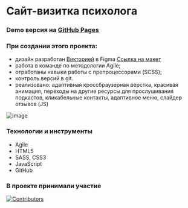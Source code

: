 # Сайт-визитка психолога
### Demo версия на [GitHub Pages](https://pinkpink-flamingo.github.io/Business-card-site.github.io/)

### При создании этого проекта:
- дизайн разработан  [Викторией](https://github.com/ViktoriyaLu) в Figma [Ссылка на макет](https://www.figma.com/file/cykrMKVQbsJ7Jl9fxwj1ti/%D0%9B%D0%B5%D0%BD%D0%B4%D0%B8%D0%BD%D0%B3-%D0%9F%D1%81%D0%B8%D1%85%D0%BE%D0%BB%D0%BE%D0%B3%D0%B0?type=design&node-id=0-1&mode=design&t=d9Er2EZ9nFzvJ9Tr-0)
- работа в команде по методологии Agile;
- отработаны навыки работы с препроцессорами (SCSS);
- контроль версий в git.
- реализовано: адаптивная кроссбраузерная верстка, красивая анимация, переходы на другие ресурсы для прослушивания подкастов, кликабельные контакты, адаптивное меню, слайдер отзывов (JS)
  
![image](/assets/images/README.png)

### Технологии и инструменты
* Agile
* HTML5
* SASS, CSS3
* JavaScript
* GitHub
  
### В проекте принимали участие
[![Contributors](https://contrib.rocks/image?repo=PinkPink-flamingo/Project_2)](https://github.com/PinkPink-flamingo/Project_2/graphs/contributors)
